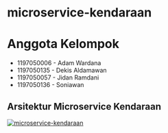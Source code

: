 # microservice-kendaraan

# Anggota Kelompok

- 1197050006 - Adam Wardana
- 1197050135 - Dekis Aldamawan
- 1197050057 - Jidan Ramdani
- 1197050136 - Soniawan

## Arsitektur Microservice Kendaraan

[![microservice-kendaraan](https://user-images.githubusercontent.com/93570520/198578949-d13a603a-fdd3-4cb2-b2fc-07fc38f3a714.jpg)](url)
